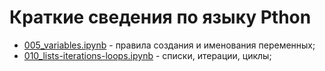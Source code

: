 # Краткие сведения по языку Pthon 

* [005_variables.ipynb](https://nbviewer.jupyter.org/github/yababay/python-lessons/blob/master/005_variables.ipynb) - правила создания и именования переменных;
* [010_lists-iterations-loops.ipynb](https://nbviewer.jupyter.org/github/yababay/python-lessons/blob/master/010_lists-iterations-loops.ipynb) - списки, итерации, циклы;
